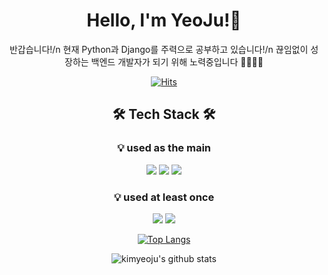
<div align=center>	
  
# Hello, I'm YeoJu!🌈
반갑습니다!/n
현재 Python과 Django를 주력으로 공부하고 있습니다!/n
끊임없이 성장하는 백엔드 개발자가 되기 위해 노력중입니다 🏃🏻‍♀️💨
  
</div>

<div align=center>	
  
[![Hits](https://hits.seeyoufarm.com/api/count/incr/badge.svg?url=https%3A%2F%2Fgithub.com%2Fkimyeoju&count_bg=%23E1ECC8&title_bg=%23A0C49D&icon=github.svg&icon_color=%23FFFFFF&title=GITHUB&edge_flat=false)](https://github.com/kimyeoju)
  
</div>

<div align=center>	
  

## 🛠 ️Tech Stack 🛠 

### 💡 used as the main

   <img src="https://img.shields.io/badge/Django-092E20?style=flat&logo=Django&logoColor=white"/> <img src="https://img.shields.io/badge/Python-3776AB?style=flat&logo=Python&logoColor=white"/> <img src="https://img.shields.io/badge/MySQL-3776AB?style=flat&logo=MySQL&logoColor=white"/>


### 💡 used at least once

<img src="https://img.shields.io/badge/HTML5-E34F26?style=flat&logo=HTML5&logoColor=white"/> <img src="https://img.shields.io/badge/CSS3-1572B6?style=flat&logo=CSS3&logoColor=white"/>


[![Top Langs](https://github-readme-stats.vercel.app/api/top-langs/?username=kimyeoju&layout=compact)](https://github.com/kimyeoju/github-readme-stats)

![kimyeoju's github stats](https://github-readme-stats.vercel.app/api?username=kimyeoju&show_icons=true&count_private=true&theme=merko)


</div>

